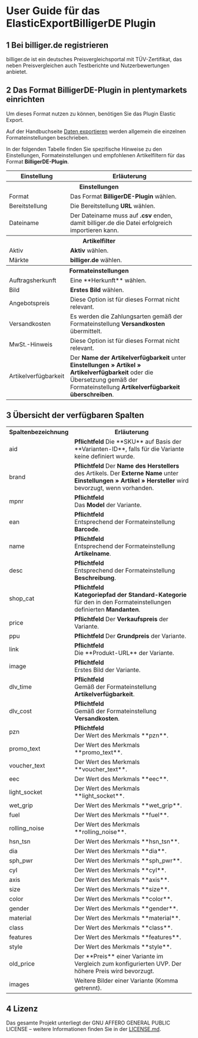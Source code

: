 
# User Guide für das ElasticExportBilligerDE Plugin
<div class="container-toc"></div>

## 1 Bei billiger.de registrieren
billiger.de ist ein deutsches Preisvergleichsportal mit TÜV-Zertifikat, das neben Preisvergleichen auch Testberichte und Nutzerbewertungen anbietet.

## 2 Das Format BilligerDE-Plugin in plentymarkets einrichten
Um dieses Format nutzen zu können, benötigen Sie das Plugin Elastic Export.

Auf der Handbuchseite [Daten exportieren](https://www.plentymarkets.eu/handbuch/datenaustausch/daten-exportieren/#4) werden allgemein die einzelnen Formateinstellungen beschrieben.

In der folgenden Tabelle finden Sie spezifische Hinweise zu den Einstellungen, Formateinstellungen und empfohlenen Artikelfiltern für das Format **BilligerDE-Plugin**.
<table>
    <tr>
        <th>
            Einstellung
        </th>
        <th>
            Erläuterung
        </th>
    </tr>
    <tr>
        <th colspan="2">
            Einstellungen
        </th>
    </tr>
    <tr>
        <td>
            Format
        </td>
        <td>
            Das Format <b>BilligerDE-Plugin</b> wählen.
        </td>        
    </tr>
    <tr>
        <td>
            Bereitstellung
        </td>
        <td>
            Die Bereitstellung <b>URL</b> wählen.
        </td>        
    </tr>
    <tr>
        <td>
            Dateiname
        </td>
        <td>
            Der Dateiname muss auf <b>.csv</b> enden, damit billiger.de die Datei erfolgreich importieren kann.
        </td>        
    </tr>
    <tr>
        <th colspan="2">
            Artikelfilter
        </th>
    </tr>
    <tr>
        <td>
            Aktiv
        </td>
        <td>
            <b>Aktiv</b> wählen.
        </td>        
    </tr>
    <tr>
        <td>
            Märkte
        </td>
        <td>
            <b>billiger.de</b> wählen.
        </td>        
    </tr>
    <tr>
        <th colspan="2">
            Formateinstellungen
        </th>
    </tr>
    <tr>
		<td>
			Auftragsherkunft
		</td>
		<td>
			Eine **Herkunft** wählen.
		</td>
	</tr>
    <tr>
        <td>
            Bild
        </td>
        <td>
            <b>Erstes Bild</b> wählen.
        </td>        
    </tr>
    <tr>
		<td>
			Angebotspreis
		</td>
		<td>
			Diese Option ist für dieses Format nicht relevant.
		</td>        
	</tr>
    <tr>
        <td>
            Versandkosten
        </td>
        <td>
            Es werden die Zahlungsarten gemäß der Formateinstellung <b>Versandkosten</b> übermittelt.
        </td>        
    </tr>
    <tr>
        <td>
            MwSt.-Hinweis
        </td>
        <td>
            Diese Option ist für dieses Format nicht relevant.
        </td>        
    </tr>
    <tr>
        <td>
            Artikelverfügbarkeit
        </td>
        <td>
            Der <b>Name der Artikelverfügbarkeit</b> unter <b>Einstellungen » Artikel » Artikelverfügbarkeit</b> oder die Übersetzung gemäß der Formateinstellung <b>Artikelverfügbarkeit überschreiben</b>.
        </td>        
    </tr>
</table>

## 3 Übersicht der verfügbaren Spalten
<table>
    <tr>
        <th>
            Spaltenbezeichnung
        </th>
        <th>
            Erläuterung
        </th>
    </tr>
    <tr>
        <td>
            aid
        </td>
        <td>
            <b>Pflichtfeld</b>
            Die **SKU** auf Basis der **Varianten-ID**, falls für die Variante keine definiert wurde.
        </td>        
    </tr>
    <tr>
        <td>
            brand
        </td>
        <td>
            <b>Pflichtfeld</b>
            Der <b>Name des Herstellers</b> des Artikels. Der <b>Externe Name</b> unter <b>Einstellungen » Artikel » Hersteller</b> wird bevorzugt, wenn vorhanden.
        </td>        
    </tr>
    <tr>
        <td>
            mpnr
        </td>
        <td>
            <b>Pflichtfeld</b><br>
            Das <b>Model</b> der Variante.
        </td>        
    </tr>
    <tr>
        <td>
            ean
        </td>
        <td>
            <b>Pflichtfeld</b><br>
            Entsprechend der Formateinstellung <b>Barcode</b>.
        </td>        
    </tr>
    <tr>
        <td>
            name
        </td>
        <td>
            <b>Pflichtfeld</b><br>
            Entsprechend der Formateinstellung <b>Artikelname</b>.
        </td>        
    </tr>
    <tr>
        <td>
            desc
        </td>
        <td>
            <b>Pflichtfeld</b><br>
            Entsprechend der Formateinstellung <b>Beschreibung</b>.
        </td>        
    </tr>
    <tr>
        <td>
            shop_cat
        </td>
        <td>
            <b>Pflichtfeld</b><br>
            <b>Kategoriepfad der Standard-Kategorie</b> für den in den Formateinstellungen definierten <b>Mandanten</b>.
        </td>        
    </tr>
    <tr>
        <td>
            price
        </td>
        <td>
            <b>Pflichtfeld</b>
            Der <b>Verkaufspreis</b> der Variante.
        </td>        
    </tr>
    <tr>
        <td>
            ppu
        </td>
        <td>
            <b>Pflichtfeld</b>
            Der <b>Grundpreis</b> der Variante.
        </td>        
    </tr>
    <tr>
        <td>
            link
        </td>
        <td>
        	<b>Pflichtfeld</b><br>
            Die **Produkt-URL** der Variante.
        </td>        
    </tr>
    <tr>
        <td>
            image
        </td>
        <td>
            <b>Pflichtfeld</b><br>
            Erstes Bild der Variante.
        </td>        
    </tr>
    <tr>
        <td>
            dlv_time
        </td>
        <td>
            <b>Pflichtfeld</b><br>
            Gemäß der Formateinstellung <b>Artikelverfügbarkeit</b>.
        </td>        
    </tr>
    <tr>
        <td>
            dlv_cost
        </td>
        <td>
        	<b>Pflichtfeld</b><br>
            Gemäß der Formateinstellung <b>Versandkosten</b>.
        </td>        
    </tr>
    <tr>
        <td>
            pzn
        </td>
        <td>
        	<b>Pflichtfeld</b><br>
            Der Wert des Merkmals **pzn**.
        </td>        
    </tr>
    <tr>
        <td>
            promo_text
        </td>
        <td>
        	Der Wert des Merkmals **promo_text**.
        </td>        
    </tr>
    <tr>
        <td>
            voucher_text
        </td>
        <td>
        	Der Wert des Merkmals **voucher_text**.
        </td>        
    </tr>
    <tr>
        <td>
            eec
        </td>
        <td>
        	Der Wert des Merkmals **eec**.
        </td>        
    </tr>
    <tr>
        <td>
            light_socket
        </td>
        <td>
        	Der Wert des Merkmals **light_socket**.
        </td>        
    </tr>
    <tr>
        <td>
            wet_grip
        </td>
        <td>
        	Der Wert des Merkmals **wet_grip**.
        </td>        
    </tr>
    <tr>
        <td>
            fuel
        </td>
        <td>
        	Der Wert des Merkmals **fuel**.
        </td>        
    </tr>
    <tr>
        <td>
            rolling_noise
        </td>
        <td>
        	Der Wert des Merkmals **rolling_noise**.
        </td>        
    </tr>
    <tr>
        <td>
            hsn_tsn
        </td>
        <td>
        	Der Wert des Merkmals **hsn_tsn**.
        </td>        
    </tr>
    <tr>
        <td>
            dia
        </td>
        <td>
        	Der Wert des Merkmals **dia**.
        </td>        
    </tr>
    <tr>
        <td>
            sph_pwr
        </td>
        <td>
        	Der Wert des Merkmals **sph_pwr**.
        </td>        
    </tr>
    <tr>
        <td>
            cyl
        </td>
        <td>
        	Der Wert des Merkmals **cyl**.
        </td>        
    </tr>
    <tr>
        <td>
            axis
        </td>
        <td>
        	Der Wert des Merkmals **axis**.
        </td>        
    </tr>
    <tr>
        <td>
            size
        </td>
        <td>
        	Der Wert des Merkmals **size**.
        </td>        
    </tr>
    <tr>
        <td>
            color
        </td>
        <td>
        	Der Wert des Merkmals **color**.
        </td>        
    </tr>
    <tr>
        <td>
            gender
        </td>
        <td>
        	Der Wert des Merkmals **gender**.
        </td>        
    </tr>
    <tr>
        <td>
            material
        </td>
        <td>
        	Der Wert des Merkmals **material**.
        </td>        
    </tr>
    <tr>
        <td>
            class
        </td>
        <td>
        	Der Wert des Merkmals **class**.
        </td>        
    </tr>
    <tr>
		<td>
			features
		</td>
		<td>
			Der Wert des Merkmals **features**.
		</td>        
	</tr>
	<tr>
		<td>
			style
		</td>
		<td>
			Der Wert des Merkmals **style**.
		</td>        
	</tr>
	<tr>
    	<td>
    		old_price
    	</td>
    	<td>
    		Der **Preis** einer Variante im Vergleich zum konfigurierten UVP. Der höhere Preis wird bevorzugt.
    	</td>        
    </tr>
    <tr>
    	<td>
    		images
    	</td>
    	<td>
    		Weitere Bilder einer Variante (Komma getrennt). 
    	</td>        
    </tr>        
</table>

## 4 Lizenz
Das gesamte Projekt unterliegt der GNU AFFERO GENERAL PUBLIC LICENSE – weitere Informationen finden Sie in der [LICENSE.md](https://github.com/plentymarkets/plugin-elastic-export-billiger-de/blob/master/LICENSE.md).